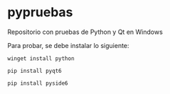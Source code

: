 # pypruebas
Repositorio con pruebas de Python y Qt en Windows

Para probar, se debe instalar lo siguiente:

``winget install python``

``pip install pyqt6``

``pip install pyside6``
